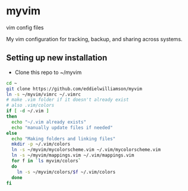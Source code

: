 # myvim
vim config files

My vim configuration for tracking, backup, and sharing across systems.

## Setting up new installation
- Clone this repo to ~/myvim
```sh
cd ~
git clone https://github.com/eddielwilliamson/myvim
ln -s ~/myvim/vimrc ~/.vimrc
# make .vim folder if it doesn't already exist
# also .vim/colors
if [ -d ~/.vim ]
then
  echo "~/.vim already exists"
  echo "manually update files if needed"
else
  echo "Making folders and linking files"
  mkdir -p ~/.vim/colors
  ln -s ~/myvim/mycolorscheme.vim ~/.vim/mycolorscheme.vim
  ln -s ~/myvim/mappings.vim ~/.vim/mappings.vim
  for f in `ls myvim/colors`
  do
    ln -s ~/myvim/colors/$f ~/.vim/colors
  done
fi
```

